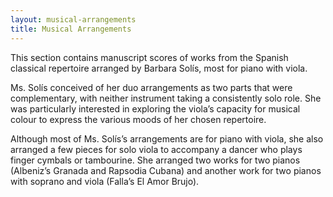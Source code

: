 ```yaml
---
layout: musical-arrangements
title: Musical Arrangements
---
```


This section contains manuscript scores of works from the Spanish classical repertoire arranged by Barbara Solís, most for piano with viola.

Ms. Solís conceived of her duo arrangements as two parts that were complementary, with neither instrument taking a consistently solo role. She was particularly interested in exploring the viola’s capacity for musical colour to express the various moods of her chosen repertoire.

Although most of Ms. Solís’s arrangements are for piano with viola, she also arranged a few pieces for solo viola to accompany a dancer who plays finger cymbals or tambourine. She arranged two works for two pianos (Albeniz’s Granada and Rapsodia Cubana) and another work for two pianos with soprano and viola (Falla’s El Amor Brujo).

